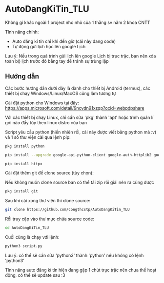 # AutoDangKiTin_TLU

Không gì khác ngoài 1 project nho nhỏ của 1 thằng sv năm 2 khoa CNTT

Tính năng chính:
- Auto đăng kí tín chỉ khi đến giờ (cái này đang code)
- Tự động gửi lịch học lên google Lịch

Lưu ý: Nếu trong quá trình gửi lịch lên google Lịch bị trục trặc, bạn nên xóa toàn bộ lịch trước đó bằng tay để tránh sự trùng lặp

## Hướng dẫn
Các bước hướng dẫn dưới đây là dành cho thiết bị Android (termux), các thiết bị chạy Windows/Linux/MacOS cũng làm tương tự

Cài đặt python cho Windows tại đây: https://apps.microsoft.com/detail/9ncvdn91xzqp?ocid=webpdpshare

Với các thiết bị chạy Linux, chỉ cần sửa 'pkg' thành 'apt' hoặc trình quản lí gói nào đấy tùy theo linux distro của bạn

Script yêu cầu python (hiển nhiên rồi, cái này được viết bằng python mà :v) và 1 số thư viện cài qua lệnh pip:
```sh
pkg install python
```
```sh
pip install --upgrade google-api-python-client google-auth-httplib2 google-auth-oauthlib
```
```sh
pip install httpx
```
Cài đặt thêm git để clone source (tùy chọn):

Nếu không muốn clone source bạn có thể tải zip rồi giải nén ra cũng được

```sh
pkg install git
```

Sau khi cài xong thư viện thì clone source:

```sh
git clone https://github.com/congthcstp/AutoDangKiTin_TLU
```
Rồi truy cập vào thư mục chứa source code:

```sh
cd AutoDangKiTin_TLU
```
Cuối cùng là chạy với lệnh:
```sh
python3 script.py
```
Lưu ý: có thể sẽ cần sửa 'python3' thành 'python' nếu không có lệnh 'python3'

Tính năng auto đăng kí tín hiện đang gặp 1 chút trục trặc nên chưa thể hoạt động, có thể sẽ update sau :3
